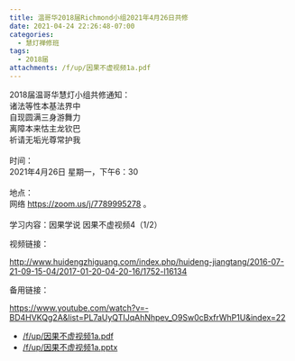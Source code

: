 ```yaml
---
title: 温哥华2018届Richmond小组2021年4月26日共修
date: 2021-04-24 22:26:48-07:00
categories:
  - 慧灯禅修班
tags:
  - 2018届
attachments: /f/up/因果不虚视频1a.pdf
---
```

2018届温哥华慧灯小组共修通知：\
诸法等性本基法界中\
自现圆满三身游舞力\
离障本来怙主龙钦巴\
祈请无垢光尊常护我\
\
时间：\
2021年4月26日 星期一，下午6：30\
\
地点：\
网络 <https://zoom.us/j/7789995278> 。\
\
学习内容：因果学说 因果不虚视频4（1/2）

视频链接：

<http://www.huidengzhiguang.com/index.php/huideng-jiangtang/2016-07-21-09-15-04/2017-01-20-04-20-16/1752-l16134>

备用链接：

<https://www.youtube.com/watch?v=-BD4HVKQg2A&list=PL7aUyQTIJqAhNhpev_O9Sw0cBxfrWhP1U&index=22>


- [/f/up/因果不虚视频1a.pdf](https://s3.ca-central-1.wasabisys.com/hddata/f.huidengchanxiu.net/hdv/f/up/因果不虚视频1a.pdf)
- [/f/up/因果不虚视频1a.pptx](https://s3.ca-central-1.wasabisys.com/hddata/f.huidengchanxiu.net/hdv/f/up/因果不虚视频1a.pptx)
